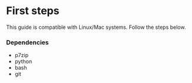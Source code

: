 # First steps
This guide is compatible with Linux/Mac systems. Follow the steps below.

### Dependencies
* p7zip
* python
* bash
* git
